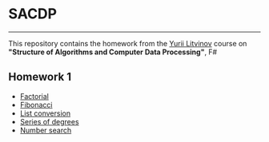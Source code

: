 # SACDP 
---
This repository contains the homework from the [Yurii Litvinov](https://github.com/yurii-litvinov) course on **"Structure of Algorithms and Computer Data Processing"**, F#
## Homework 1
- [Factorial]()
- [Fibonacci]()
- [List conversion]()
- [Series of degrees]()
- [Number search]()
